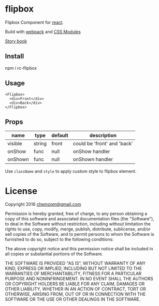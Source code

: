 # flipbox

Flipbox Component for [react](https://facebook.github.io/react/).

Build with [webpack](https://webpack.github.io/) and [CSS Modules](https://github.com/css-modules/css-modules)

[Story book](https://rc-component.github.io/flipbox/)

## Install

  npm i rc-flipbox

## Usage

```
<Flipbox>
  <div>Front</div>
  <div>Back</div>
</Flipbox>
```

## Props

name   | type   | default    | description
-------| ------ | ---------- | ------------
visible  | string | front    | could be 'front' and 'back'
onShow | func | null | onShow handler
onShown | func | null | onShown handler

Use `className` and `style` to apply custom style to flipbox element.

# License

Copyright 2016 chemzqm@gmail.com

Permission is hereby granted, free of charge, to any person obtaining
a copy of this software and associated documentation files (the "Software"),
to deal in the Software without restriction, including without limitation
the rights to use, copy, modify, merge, publish, distribute, sublicense,
and/or sell copies of the Software, and to permit persons to whom the
Software is furnished to do so, subject to the following conditions:

The above copyright notice and this permission notice shall be included
in all copies or substantial portions of the Software.

THE SOFTWARE IS PROVIDED "AS IS", WITHOUT WARRANTY OF ANY KIND,
EXPRESS OR IMPLIED, INCLUDING BUT NOT LIMITED TO THE WARRANTIES
OF MERCHANTABILITY, FITNESS FOR A PARTICULAR PURPOSE AND NONINFRINGEMENT.
IN NO EVENT SHALL THE AUTHORS OR COPYRIGHT HOLDERS BE LIABLE FOR ANY CLAIM,
DAMAGES OR OTHER LIABILITY, WHETHER IN AN ACTION OF CONTRACT,
TORT OR OTHERWISE, ARISING FROM, OUT OF OR IN CONNECTION WITH THE SOFTWARE
OR THE USE OR OTHER DEALINGS IN THE SOFTWARE.
